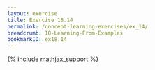 ```yaml
---
layout: exercise
title: Exercise 18.14
permalink: /concept-learning-exercises/ex_14/
breadcrumb: 18-Learning-From-Examples
bookmarkID: ex18.14
---
```


{% include mathjax_support %}

